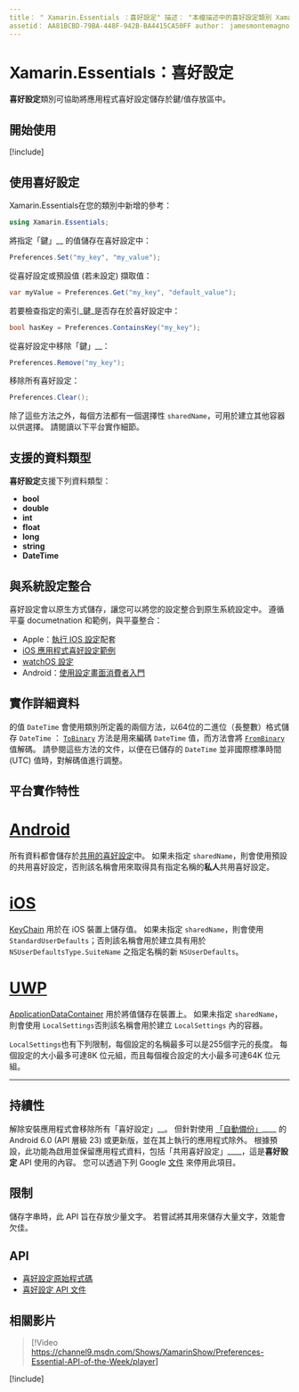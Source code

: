 ```yaml
---
title： " Xamarin.Essentials ：喜好設定" 描述： "本檔描述中的喜好設定類別 Xamarin.Essentials ，它會將應用程式喜好設定儲存在索引鍵/值存放區中。 它討論如何使用類別以及可以儲存的資料類型。」
assetid： AA81BCBD-79BA-448F-942B-BA4415CA50FF author： jamesmontemagno ms-chap： jamont ms. date： 01/15/2019 ms. custom： video no-loc： [ Xamarin.Forms ， Xamarin.Essentials ]
---
```


# <a name="xamarinessentials-preferences"></a>Xamarin.Essentials：喜好設定

**喜好設定**類別可協助將應用程式喜好設定儲存於鍵/值存放區中。

## <a name="get-started"></a>開始使用

[!include[](~/essentials/includes/get-started.md)]

## <a name="using-preferences"></a>使用喜好設定

Xamarin.Essentials在您的類別中新增的參考：

```csharp
using Xamarin.Essentials;
```

將指定「鍵」__ 的值儲存在喜好設定中：

```csharp
Preferences.Set("my_key", "my_value");
```

從喜好設定或預設值 (若未設定) 擷取值：

```csharp
var myValue = Preferences.Get("my_key", "default_value");
```

若要檢查指定的索引_鍵_是否存在於喜好設定中：

```csharp
bool hasKey = Preferences.ContainsKey("my_key");
```

從喜好設定中移除「鍵」__：

```csharp
Preferences.Remove("my_key");
```

移除所有喜好設定：

```csharp
Preferences.Clear();
```

除了這些方法之外，每個方法都有一個選擇性 `sharedName`，可用於建立其他容器以供選擇。 請閱讀以下平台實作細節。

## <a name="supported-data-types"></a>支援的資料類型

**喜好設定**支援下列資料類型：

- **bool**
- **double**
- **int**
- **float**
- **long**
- **string**
- **DateTime**

## <a name="integrate-with-system-settings"></a>與系統設定整合

喜好設定會以原生方式儲存，讓您可以將您的設定整合到原生系統設定中。 遵循平臺 documetnation 和範例，與平臺整合：

* Apple：[執行 IOS 設定](https://developer.apple.com/library/content/documentation/Cocoa/Conceptual/UserDefaults/Preferences/Preferences.html)配套
* [iOS 應用程式喜好設定範例](https://docs.microsoft.com/samples/xamarin/ios-samples/appprefs/)
* [watchOS 設定](https://developer.xamarin.com/guides/ios/watch/working-with/settings/)
* Android：[使用設定畫面消費者入門](https://developer.android.com/guide/topics/ui/settings.html)

## <a name="implementation-details"></a>實作詳細資料

的值 `DateTime` 會使用類別所定義的兩個方法，以64位的二進位（長整數）格式儲存 `DateTime` ： [`ToBinary`](xref:System.DateTime.ToBinary) 方法是用來編碼 `DateTime` 值，而方法會將 [`FromBinary`](xref:System.DateTime.FromBinary(System.Int64)) 值解碼。 請參閱這些方法的文件，以便在已儲存的 `DateTime` 並非國際標準時間 (UTC) 值時，對解碼值進行調整。

## <a name="platform-implementation-specifics"></a>平台實作特性

# <a name="android"></a>[Android](#tab/android)

所有資料都會儲存於[共用的喜好設定](https://developer.android.com/training/data-storage/shared-preferences.html)中。 如果未指定 `sharedName`，則會使用預設的共用喜好設定，否則該名稱會用來取得具有指定名稱的**私人**共用喜好設定。

# <a name="ios"></a>[iOS](#tab/ios)

[KeyChain](https://docs.microsoft.com/xamarin/ios/app-fundamentals/user-defaults) 用於在 iOS 裝置上儲存值。 如果未指定 `sharedName`，則會使用 `StandardUserDefaults`；否則該名稱會用於建立具有用於 `NSUserDefaultsType.SuiteName` 之指定名稱的新 `NSUserDefaults`。

# <a name="uwp"></a>[UWP](#tab/uwp)

[ApplicationDataContainer](https://docs.microsoft.com/uwp/api/windows.storage.applicationdatacontainer) 用於將值儲存在裝置上。 如果未指定 `sharedName`，則會使用 `LocalSettings`否則該名稱會用於建立 `LocalSettings` 內的容器。

`LocalSettings`也有下列限制，每個設定的名稱最多可以是255個字元的長度。 每個設定的大小最多可達8K 位元組，而且每個複合設定的大小最多可達64K 位元組。

--------------

## <a name="persistence"></a>持續性

解除安裝應用程式會移除所有「喜好設定」__。 但針對使用 [「自動備份」](https://developer.android.com/guide/topics/data/autobackup)____ 的 Android 6.0 (API 層級 23) 或更新版，並在其上執行的應用程式除外。 根據預設，此功能為啟用並保留應用程式資料，包括「共用喜好設定」____，這是**喜好設定** API 使用的內容。 您可以透過下列 Google [文件](https://developer.android.com/guide/topics/data/autobackup) 來停用此項目。

## <a name="limitations"></a>限制

儲存字串時，此 API 旨在存放少量文字。  若嘗試將其用來儲存大量文字，效能會欠佳。

## <a name="api"></a>API

- [喜好設定原始程式碼](https://github.com/xamarin/Essentials/tree/master/Xamarin.Essentials/Preferences)
- [喜好設定 API 文件](xref:Xamarin.Essentials.Preferences)

## <a name="related-video"></a>相關影片

> [!Video https://channel9.msdn.com/Shows/XamarinShow/Preferences-Essential-API-of-the-Week/player]

[!include[](~/essentials/includes/xamarin-show-essentials.md)]
